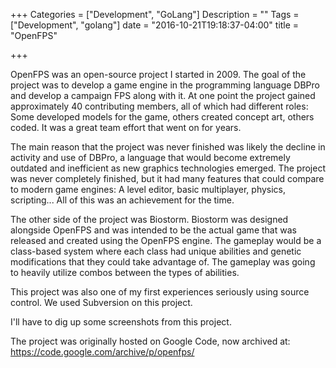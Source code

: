 +++
Categories = ["Development", "GoLang"]
Description = ""
Tags = ["Development", "golang"]
date = "2016-10-21T19:18:37-04:00"
title = "OpenFPS"

+++


OpenFPS was an open-source project I started in 2009. The goal of the project was to develop a game engine in the programming language DBPro and develop a campaign FPS along with it. At one point the project gained approximately 40 contributing members, all of which had different roles: Some developed models for the game, others created concept art, others coded. It was a great team effort that went on for years.

The main reason that the project was never finished was likely the decline in activity and use of DBPro, a language that would become extremely outdated and inefficient as new graphics technologies emerged. The project was never completely finished, but it had many features that could compare to modern game engines: A level editor, basic multiplayer, physics, scripting... All of this was an achievement for the time.

The other side of the project was Biostorm. Biostorm was designed alongside OpenFPS and was intended to be the actual game that was released and created using the OpenFPS engine. The gameplay would be a class-based system where each class had unique abilities and genetic modifications that they could take advantage of. The gameplay was going to heavily utilize combos between the types of abilities.

This project was also one of my first experiences seriously using source control. We used Subversion on this project.

I'll have to dig up some screenshots from this project. 

The project was originally hosted on Google Code, now archived at:
https://code.google.com/archive/p/openfps/